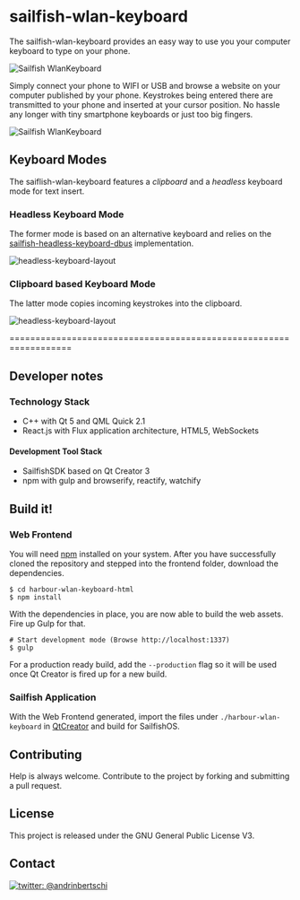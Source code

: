 # sailfish-wlan-keyboard

The sailfish-wlan-keyboard provides an easy way to use you your computer keyboard to type on your phone.

![Sailfish WlanKeyboard](http://abertschi.ch/default_public/harbour-wlan-keyboard-devel.png)

Simply connect your phone to WIFI or USB and browse a website on your computer published by your phone. Keystrokes being entered there are transmitted to your phone and inserted at your cursor position. No hassle any longer with tiny smartphone keyboards or just too big fingers.


![Sailfish WlanKeyboard](http://abertschi.ch/default_public/harbour-wlan-keyboard-html-and-phone.png)


## Keyboard Modes
The saiflish-wlan-keyboard features a *clipboard* and a *headless* keyboard mode for text insert.

### Headless Keyboard Mode
The former mode is based on an alternative keyboard and relies on the [sailfish-headless-keyboard-dbus](https://github.com/abertschi/sailfish-headless-keyboard-dbus) implementation.

![headless-keyboard-layout](http://abertschi.ch/default_public/harbour-wlan-keyboard-devel-clipboard-headless.gif)

### Clipboard based Keyboard Mode
The latter mode copies incoming keystrokes into the clipboard.

![headless-keyboard-layout](http://abertschi.ch/default_public/harbour-wlan-keyboard-devel-clipboard.gif)

==================================================================

## Developer notes

### Technology Stack
 - C++ with Qt 5 and QML Quick 2.1
 - React.js with Flux application architecture, HTML5, WebSockets

#### Development Tool Stack
 - SailfishSDK based on Qt Creator 3
 - npm with gulp and browserify, reactify, watchify

## Build it!

### Web Frontend

You will need [npm](https://www.npmjs.com) installed on your system. After you have successfully cloned the repository and stepped into the frontend folder, download the dependencies.

```shell
$ cd harbour-wlan-keyboard-html
$ npm install
```

With the dependencies in place, you are now able to build the web assets. Fire up Gulp for that.

```shell
# Start development mode (Browse http://localhost:1337)
$ gulp
```

For a production ready build, add the `--production` flag so it will be used once Qt Creator is fired up for a new build.

### Sailfish Application
With the Web Frontend generated, import the files under `./harbour-wlan-keyboard` in [QtCreator](https://sailfishos.org/develop/sdk-overview/) and build for SailfishOS.

## Contributing

Help is always welcome. Contribute to the project by forking and submitting a pull request.

## License

This project is released under the GNU General Public License V3.

## Contact
[![twitter: @andrinbertschi]( https://img.shields.io/badge/twitter-andrinbertschi-yellow.svg?style=flat-square)](http://twitter.com/andrinbertschi)

